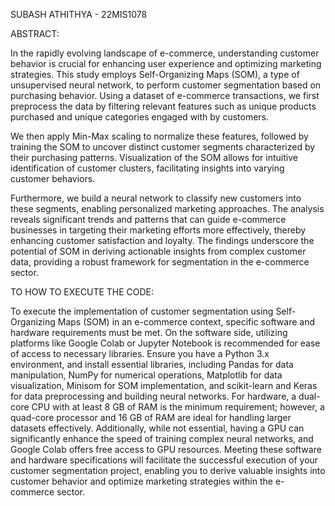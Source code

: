 SUBASH ATHITHYA - 22MIS1078

ABSTRACT:

In the rapidly evolving landscape of e-commerce, understanding customer behavior is crucial for enhancing user experience and optimizing marketing strategies. This study employs Self-Organizing Maps (SOM), a type of unsupervised neural network, to perform customer segmentation based on purchasing behavior. Using a dataset of e-commerce transactions, we first preprocess the data by filtering relevant features such as unique products purchased and unique categories engaged with by customers.

We then apply Min-Max scaling to normalize these features, followed by training the SOM to uncover distinct customer segments characterized by their purchasing patterns. Visualization of the SOM allows for intuitive identification of customer clusters, facilitating insights into varying customer behaviors.

Furthermore, we build a neural network to classify new customers into these segments, enabling personalized marketing approaches. The analysis reveals significant trends and patterns that can guide e-commerce businesses in targeting their marketing efforts more effectively, thereby enhancing customer satisfaction and loyalty. The findings underscore the potential of SOM in deriving actionable insights from complex customer data, providing a robust framework for segmentation in the e-commerce sector.

TO HOW TO EXECUTE THE CODE:

To execute the implementation of customer segmentation using Self-Organizing Maps (SOM) in an e-commerce context, specific software and hardware requirements must be met. On the software side, utilizing platforms like Google Colab or Jupyter Notebook is recommended for ease of access to necessary libraries. Ensure you have a Python 3.x environment, and install essential libraries, including Pandas for data manipulation, NumPy for numerical operations, Matplotlib for data visualization, Minisom for SOM implementation, and scikit-learn and Keras for data preprocessing and building neural networks. For hardware, a dual-core CPU with at least 8 GB of RAM is the minimum requirement; however, a quad-core processor and 16 GB of RAM are ideal for handling larger datasets effectively. Additionally, while not essential, having a GPU can significantly enhance the speed of training complex neural networks, and Google Colab offers free access to GPU resources. Meeting these software and hardware specifications will facilitate the successful execution of your customer segmentation project, enabling you to derive valuable insights into customer behavior and optimize marketing strategies within the e-commerce sector.
